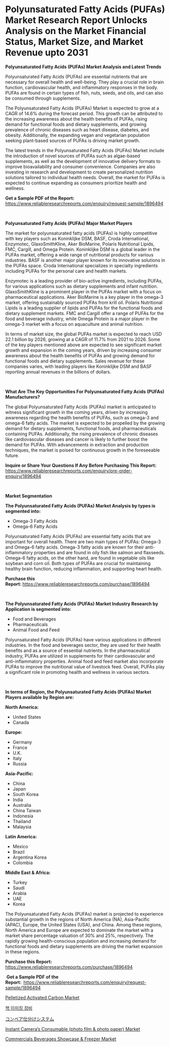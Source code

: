 <p><h1>Polyunsaturated Fatty Acids (PUFAs) Market Research Report Unlocks Analysis on the Market Financial Status, Market Size, and Market Revenue upto 2031</h1></p><p><strong>Polyunsaturated Fatty Acids (PUFAs) Market Analysis and Latest Trends</strong></p>
<p><p>Polyunsaturated Fatty Acids (PUFAs) are essential nutrients that are necessary for overall health and well-being. They play a crucial role in brain function, cardiovascular health, and inflammatory responses in the body. PUFAs are found in certain types of fish, nuts, seeds, and oils, and can also be consumed through supplements.</p><p>The Polyunsaturated Fatty Acids (PUFAs) Market is expected to grow at a CAGR of 14.6% during the forecast period. This growth can be attributed to the increasing awareness about the health benefits of PUFAs, rising demand for functional foods and dietary supplements, and growing prevalence of chronic diseases such as heart disease, diabetes, and obesity. Additionally, the expanding vegan and vegetarian population seeking plant-based sources of PUFAs is driving market growth.</p><p>The latest trends in the Polyunsaturated Fatty Acids (PUFAs) Market include the introduction of novel sources of PUFAs such as algae-based supplements, as well as the development of innovative delivery formats to improve bioavailability and consumer convenience. Companies are also investing in research and development to create personalized nutrition solutions tailored to individual health needs. Overall, the market for PUFAs is expected to continue expanding as consumers prioritize health and wellness.</p></p>
<p><strong>Get a Sample PDF of the Report:&nbsp;</strong> <a href="https://www.reliableresearchreports.com/enquiry/request-sample/1896494">https://www.reliableresearchreports.com/enquiry/request-sample/1896494</a></p>
<p>&nbsp;</p>
<p><strong>Polyunsaturated Fatty Acids (PUFAs) Major Market Players</strong></p>
<p><p>The market for polyunsaturated fatty acids (PUFAs) is highly competitive with key players such as Koninklijke DSM, BASF, Croda International, Enzymotec, GlaxoSmithKline, Aker BioMarine, Polaris Nutritional Lipids, FMC, Cargill, and Omega Protein. Koninklijke DSM is a global leader in the PUFAs market, offering a wide range of nutritional products for various industries. BASF is another major player known for its innovative solutions in the PUFAs space. Croda International specializes in specialty ingredients including PUFAs for the personal care and health markets.</p><p>Enzymotec is a leading provider of bio-active ingredients, including PUFAs, for various applications such as dietary supplements and infant nutrition. GlaxoSmithKline is a prominent player in the PUFAs market with a focus on pharmaceutical applications. Aker BioMarine is a key player in the omega-3 market, offering sustainably sourced PUFAs from krill oil. Polaris Nutritional Lipids is a leading supplier of lipids and PUFAs for the functional foods and dietary supplement markets. FMC and Cargill offer a range of PUFAs for the food and beverage industry, while Omega Protein is a major player in the omega-3 market with a focus on aquaculture and animal nutrition.</p><p>In terms of market size, the global PUFAs market is expected to reach USD 22.1 billion by 2026, growing at a CAGR of 11.7% from 2021 to 2026. Some of the key players mentioned above are expected to see significant market growth and expansion in the coming years, driven by increasing consumer awareness about the health benefits of PUFAs and growing demand for functional foods and dietary supplements. Sales revenue for these companies varies, with leading players like Koninklijke DSM and BASF reporting annual revenues in the billions of dollars.</p></p>
<p>&nbsp;</p>
<p><strong>What Are The Key Opportunities For Polyunsaturated Fatty Acids (PUFAs) Manufacturers?</strong></p>
<p><p>The global Polyunsaturated Fatty Acids (PUFAs) market is anticipated to witness significant growth in the coming years, driven by increasing awareness regarding the health benefits of PUFAs, such as omega-3 and omega-6 fatty acids. The market is expected to be propelled by the growing demand for dietary supplements, functional foods, and pharmaceuticals containing PUFAs. Additionally, the rising prevalence of chronic diseases like cardiovascular diseases and cancer is likely to further boost the demand for PUFAs. With advancements in extraction and production techniques, the market is poised for continuous growth in the foreseeable future.</p></p>
<p><strong>Inquire or Share Your Questions If Any Before Purchasing This Report:</strong> <a href="https://www.reliableresearchreports.com/enquiry/pre-order-enquiry/1896494">https://www.reliableresearchreports.com/enquiry/pre-order-enquiry/1896494</a></p>
<p>&nbsp;</p>
<p><strong>Market Segmentation</strong></p>
<p><strong>The Polyunsaturated Fatty Acids (PUFAs) Market Analysis by types is segmented into:</strong></p>
<p><ul><li>Omega-3 Fatty Acids</li><li>Omega-6 Fatty Acids</li></ul></p>
<p><p>Polyunsaturated Fatty Acids (PUFAs) are essential fatty acids that are important for overall health. There are two main types of PUFAs: Omega-3 and Omega-6 fatty acids. Omega-3 fatty acids are known for their anti-inflammatory properties and are found in oily fish like salmon and flaxseeds. Omega-6 fatty acids, on the other hand, are found in vegetable oils like soybean and corn oil. Both types of PUFAs are crucial for maintaining healthy brain function, reducing inflammation, and supporting heart health.</p></p>
<p><strong>Purchase this Report:&nbsp;</strong><a href="https://www.reliableresearchreports.com/purchase/1896494">https://www.reliableresearchreports.com/purchase/1896494</a></p>
<p>&nbsp;</p>
<p><strong>The Polyunsaturated Fatty Acids (PUFAs) Market Industry Research by Application is segmented into:</strong></p>
<p><ul><li>Food and Beverages</li><li>Pharmaceuticals</li><li>Animal Food and Feed</li></ul></p>
<p><p>Polyunsaturated Fatty Acids (PUFAs) have various applications in different industries. In the food and beverages sector, they are used for their health benefits and as a source of essential nutrients. In the pharmaceutical industry, PUFAs are utilized in supplements for their cardiovascular and anti-inflammatory properties. Animal food and feed market also incorporate PUFAs to improve the nutritional value of livestock feed. Overall, PUFAs play a significant role in promoting health and wellness in various sectors.</p></p>
<p>&nbsp;</p>
<p><strong>In terms of Region, the Polyunsaturated Fatty Acids (PUFAs) Market Players available by Region are:</strong></p>
<p>
    <p> <strong> North America: </strong>
        <ul>
            <li>United States</li>
            <li>Canada</li>
        </ul>
        </p> 
    <p> <strong> Europe: </strong>
        <ul>
            <li>Germany</li>
            <li>France</li>
            <li>U.K.</li>
            <li>Italy</li>
            <li>Russia</li>
        </ul>
        </p> 
    <p> <strong> Asia-Pacific: </strong>
        <ul>
            <li>China</li>
            <li>Japan</li>
            <li>South Korea</li>
            <li>India</li>
            <li>Australia</li>
            <li>China Taiwan</li>
            <li>Indonesia</li>
            <li>Thailand</li>
            <li>Malaysia</li>
        </ul>
        </p> 
    <p> <strong> Latin America: </strong>
        <ul>
            <li>Mexico</li>
            <li>Brazil</li>
            <li>Argentina Korea</li>
            <li>Colombia</li>
        </ul>
        </p> 
    <p> <strong> Middle East & Africa: </strong>
        <ul>
            <li>Turkey</li>
            <li>Saudi</li>
            <li>Arabia</li>
            <li>UAE</li>
            <li>Korea</li>
        </ul>
    </p>
    </p>
<p><p>The Polyunsaturated Fatty Acids (PUFAs) market is projected to experience substantial growth in the regions of North America (NA), Asia-Pacific (APAC), Europe, the United States (USA), and China. Among these regions, North America and Europe are expected to dominate the market with a market share percentage valuation of 30% and 25%, respectively. The rapidly growing health-conscious population and increasing demand for functional foods and dietary supplements are driving the market expansion in these regions.</p></p>
<p><strong>Purchase this Report: </strong><a href="https://www.reliableresearchreports.com/purchase/1896494">https://www.reliableresearchreports.com/purchase/1896494</a></p>
<p>&nbsp;<strong>Get a Sample PDF of the Report:&nbsp;&nbsp;</strong><a href="https://www.reliableresearchreports.com/enquiry/request-sample/1896494">https://www.reliableresearchreports.com/enquiry/request-sample/1896494</a></p>
<p><strong></strong></p>
<p><p><a href="https://view.publitas.com/reportprime-1/pelletized-activated-carbon-market-challenges-opportunities-and-growth-drivers-and-major-market-players-forecasted-for-period-from-2024-2031/">Pelletized Activated Carbon Market</a></p><p><a href="https://medium.com/@maeennan456456/%ED%95%B5%EC%9D%98%EB%A3%8C%EC%98%81%EC%83%81%EC%9E%A5%EB%B9%84-%EC%8B%9C%EC%9E%A5-%EB%B6%84%EC%84%9D-%EB%B0%8F-%EA%B7%9C%EB%AA%A8%EB%8A%94-2024%EB%85%84%EB%B6%80%ED%84%B0-2031%EB%85%84%EA%B9%8C%EC%A7%80-%EC%98%88%EC%B8%A1%EB%90%98%EC%97%88%EC%8A%B5%EB%8B%88%EB%8B%A4-2279202e8da8">핵 이미징 장비</a></p><p><a href="https://medium.com/@arturokrs2023/%E3%82%B3%E3%83%B3%E3%83%99%E3%83%A4%E3%83%BC%E5%88%86%E5%88%A5%E3%82%B7%E3%82%B9%E3%83%86%E3%83%A0%E5%B8%82%E5%A0%B4%E3%81%AE%E5%88%86%E6%9E%90-%E3%82%B0%E3%83%AD%E3%83%BC%E3%83%90%E3%83%AB%E7%94%A3%E6%A5%AD%E3%81%AE%E8%A6%96%E7%82%B9%E3%81%A8%E4%BA%88%E6%B8%AC-2024%E5%B9%B4%E3%81%8B%E3%82%892031%E5%B9%B4-c6b19d5ed259">コンベア仕分けシステム</a></p><p><a href="https://extreme-scabiosa-c81.notion.site/Instant-Camera-s-Consumable-photo-film-photo-paper-Market-Size-Focuses-on-Market-Dynamics-In-De-e93cf2c7e3cd4b19a8123249da8b0734">Instant Camera’s Consumable (photo film & photo paper) Market</a></p><p><a href="https://metal-farmhouse-e95.notion.site/Commercials-Beverages-Showcase-Freezer-Market-Size-Market-Share-and-Global-Market-Analysis-Report-a7e65d0674fa4f5489497c106ecb57dd">Commercials Beverages Showcase & Freezer Market</a></p></p>